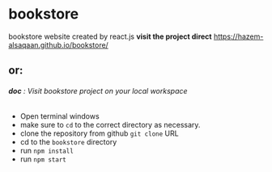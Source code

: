 # bookstore
bookstore website created by react.js
**visit the project direct**
https://hazem-alsaqaan.github.io/bookstore/

## or:
###### **doc** : Visit bookstore project on your local workspace

* Open terminal windows
* make sure to `cd` to the correct directory as necessary.
* clone the repository from github `git clone` URL
* cd to the `bookstore` directory
* run `npm install`
* run `npm start`
